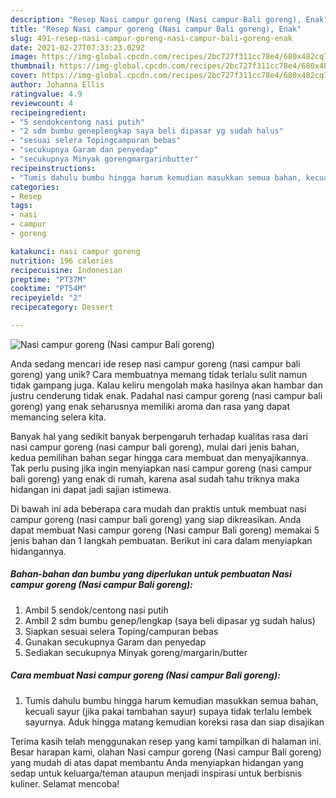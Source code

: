 ```yaml
---
description: "Resep Nasi campur goreng (Nasi campur Bali goreng), Enak"
title: "Resep Nasi campur goreng (Nasi campur Bali goreng), Enak"
slug: 491-resep-nasi-campur-goreng-nasi-campur-bali-goreng-enak
date: 2021-02-27T07:33:23.029Z
image: https://img-global.cpcdn.com/recipes/2bc727f311cc78e4/680x482cq70/nasi-campur-goreng-nasi-campur-bali-goreng-foto-resep-utama.jpg
thumbnail: https://img-global.cpcdn.com/recipes/2bc727f311cc78e4/680x482cq70/nasi-campur-goreng-nasi-campur-bali-goreng-foto-resep-utama.jpg
cover: https://img-global.cpcdn.com/recipes/2bc727f311cc78e4/680x482cq70/nasi-campur-goreng-nasi-campur-bali-goreng-foto-resep-utama.jpg
author: Johanna Ellis
ratingvalue: 4.9
reviewcount: 4
recipeingredient:
- "5 sendokcentong nasi putih"
- "2 sdm bumbu geneplengkap saya beli dipasar yg sudah halus"
- "sesuai selera Topingcampuran bebas"
- "secukupnya Garam dan penyedap"
- "secukupnya Minyak gorengmargarinbutter"
recipeinstructions:
- "Tumis dahulu bumbu hingga harum kemudian masukkan semua bahan, kecuali sayur (jika pakai tambahan sayur) supaya tidak terlalu lembek sayurnya. Aduk hingga matang kemudian koreksi rasa dan siap disajikan"
categories:
- Resep
tags:
- nasi
- campur
- goreng

katakunci: nasi campur goreng 
nutrition: 196 calories
recipecuisine: Indonesian
preptime: "PT37M"
cooktime: "PT54M"
recipeyield: "2"
recipecategory: Dessert

---
```



![Nasi campur goreng (Nasi campur Bali goreng)](https://img-global.cpcdn.com/recipes/2bc727f311cc78e4/680x482cq70/nasi-campur-goreng-nasi-campur-bali-goreng-foto-resep-utama.jpg)

Anda sedang mencari ide resep nasi campur goreng (nasi campur bali goreng) yang unik? Cara membuatnya memang tidak terlalu sulit namun tidak gampang juga. Kalau keliru mengolah maka hasilnya akan hambar dan justru cenderung tidak enak. Padahal nasi campur goreng (nasi campur bali goreng) yang enak seharusnya memiliki aroma dan rasa yang dapat memancing selera kita.



Banyak hal yang sedikit banyak berpengaruh terhadap kualitas rasa dari nasi campur goreng (nasi campur bali goreng), mulai dari jenis bahan, kedua pemilihan bahan segar hingga cara membuat dan menyajikannya. Tak perlu pusing jika ingin menyiapkan nasi campur goreng (nasi campur bali goreng) yang enak di rumah, karena asal sudah tahu triknya maka hidangan ini dapat jadi sajian istimewa.


Di bawah ini ada beberapa cara mudah dan praktis untuk membuat nasi campur goreng (nasi campur bali goreng) yang siap dikreasikan. Anda dapat membuat Nasi campur goreng (Nasi campur Bali goreng) memakai 5 jenis bahan dan 1 langkah pembuatan. Berikut ini cara dalam menyiapkan hidangannya.

<!--inarticleads1-->

##### Bahan-bahan dan bumbu yang diperlukan untuk pembuatan Nasi campur goreng (Nasi campur Bali goreng):

1. Ambil 5 sendok/centong nasi putih
1. Ambil 2 sdm bumbu genep/lengkap (saya beli dipasar yg sudah halus)
1. Siapkan sesuai selera Toping/campuran bebas
1. Gunakan secukupnya Garam dan penyedap
1. Sediakan secukupnya Minyak goreng/margarin/butter




<!--inarticleads2-->

##### Cara membuat Nasi campur goreng (Nasi campur Bali goreng):

1. Tumis dahulu bumbu hingga harum kemudian masukkan semua bahan, kecuali sayur (jika pakai tambahan sayur) supaya tidak terlalu lembek sayurnya. Aduk hingga matang kemudian koreksi rasa dan siap disajikan




Terima kasih telah menggunakan resep yang kami tampilkan di halaman ini. Besar harapan kami, olahan Nasi campur goreng (Nasi campur Bali goreng) yang mudah di atas dapat membantu Anda menyiapkan hidangan yang sedap untuk keluarga/teman ataupun menjadi inspirasi untuk berbisnis kuliner. Selamat mencoba!
